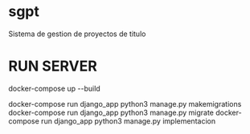 # sgpt
Sistema de gestion de proyectos de titulo

# RUN SERVER
docker-compose up --build


docker-compose run django_app python3 manage.py makemigrations
docker-compose run django_app python3 manage.py migrate
docker-compose run django_app python3 manage.py implementacion
